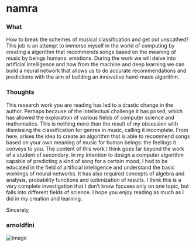# namra

### What
How to break the schemes of musical classification and get out unscathed? This job is an attempt to immerse myself in the world of computing by creating a algorithm that recommends songs based on the meaning of music by beings humans: emotions. During the work we will delve into artificial intelligence and how from the machine and deep learning we can build a neural network that allows us to do accurate recommendations and predictions with the aim of building an innovative hand-made algorithm.

### Thoughts
This research work you are reading has led to a drastic change in the author. Perhaps because of the intellectual challenge it has posed, which has allowed the exploration of
various fields of computer science and mathematics. This is nothing more than the result of my obsession with dismissing the classification for genres in music, calling it incomplete. From here, arises the idea to create an algorithm that is able to recommend songs based on your own meaning of music for human beings: the feelings it conveys to you. The content of this work I think goes far beyond the work of a student of secondary. In my intention to design a computer algorithm capable of predicting a kind of song for a certain mood, I had to be educated in the field of artificial intelligence and understand the basic workings of neural networks. It has also required concepts of algebra and analysis, probability functions and optimization of results. I think this is a very complete investigation that I don’t know focuses only on one topic, but falls into different fields of science. I hope you enjoy reading as much as I did in my creation and learning.

Sincerely,

### arnoldfini

![image](https://user-images.githubusercontent.com/65364339/115299332-f4251200-a15e-11eb-986d-437790d591eb.png)
